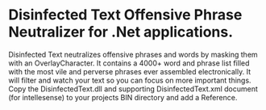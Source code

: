 # Disinfected Text Offensive Phrase Neutralizer for .Net applications.

Disinfected Text neutralizes offensive phrases and words by masking them with an OverlayCharacter.  It contains a 4000+ word and phrase 
list filled with the most vile and perverse phrases ever assembled electronically.  It will filter and watch your text so you can focus on more important things.  Copy the DisinfectedText.dll and supporting DisinfectedText.xml document (for intellesense) to your projects BIN directory and add a Reference.

